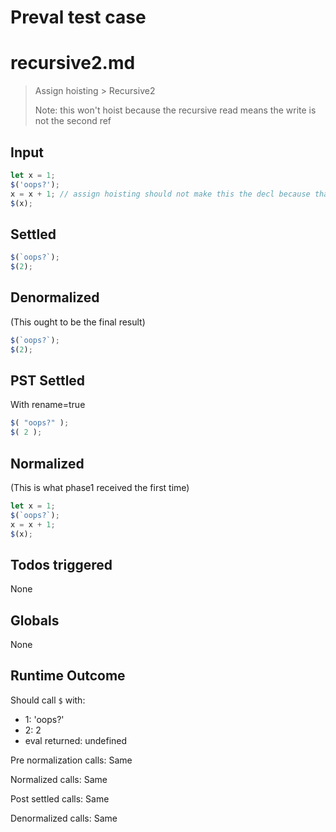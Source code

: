 # Preval test case

# recursive2.md

> Assign hoisting > Recursive2
>
> Note: this won't hoist because the recursive read means the write is not the second ref

## Input

`````js filename=intro
let x = 1;
$('oops?');
x = x + 1; // assign hoisting should not make this the decl because that would introduce a tdz
$(x);
`````


## Settled


`````js filename=intro
$(`oops?`);
$(2);
`````


## Denormalized
(This ought to be the final result)

`````js filename=intro
$(`oops?`);
$(2);
`````


## PST Settled
With rename=true

`````js filename=intro
$( "oops?" );
$( 2 );
`````


## Normalized
(This is what phase1 received the first time)

`````js filename=intro
let x = 1;
$(`oops?`);
x = x + 1;
$(x);
`````


## Todos triggered


None


## Globals


None


## Runtime Outcome


Should call `$` with:
 - 1: 'oops?'
 - 2: 2
 - eval returned: undefined

Pre normalization calls: Same

Normalized calls: Same

Post settled calls: Same

Denormalized calls: Same
